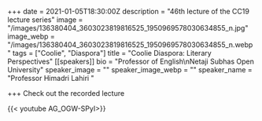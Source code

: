 +++
date = 2021-01-05T18:30:00Z
description = "46th lecture of the CC19 lecture series"
image = "/images/136380404_3603023819816525_1950969578030634855_n.jpg"
image_webp = "/images/136380404_3603023819816525_1950969578030634855_n.webp"
tags = ["Coolie", "Diaspora"]
title = "Coolie Diaspora: Literary Perspectives"
[[speakers]]
bio = "Professor of English\nNetaji Subhas Open University"
speaker_image = ""
speaker_image_webp = ""
speaker_name = "Professor Himadri Lahiri "

+++
Check out the recorded lecture

{{< youtube AG_OGW-SPyI>}}